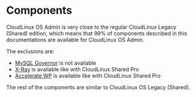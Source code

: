 # Components

CloudLinux OS Admin is very close to the regular CloudLinux Legacy (Shared) edition, which means that 
99% of components described in this documentations are available for CloudLinux OS Admin.

The exclusions are:

 - [MySQL Governor](/cloudlinuxos/control_panel_integration/#mysql-governor) is not available
 - [X-Ray](/cloudlinuxos/shared-pro/x-ray/#x-ray) is available like with CloudLinux Shared Pro
 - [Accelerate WP](/cloudlinuxos/shared-pro/accelerate-wp/#acceleratewp) is available like with CloudLinux Shared Pro

The rest of the components are similar to CloudLinux OS Legacy (Shared).

